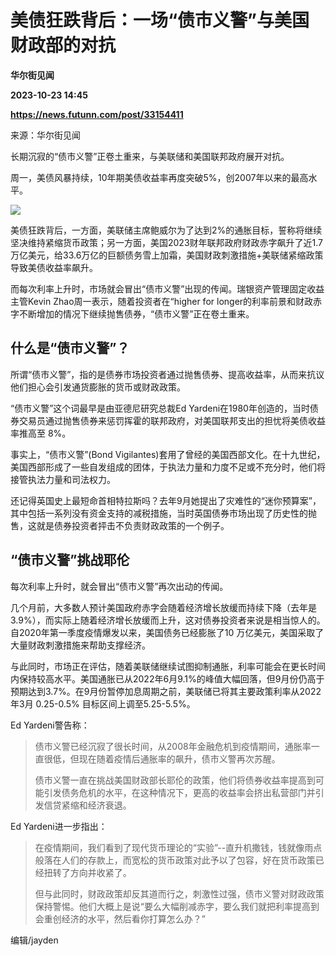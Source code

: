 # 美债狂跌背后：一场“债市义警”与美国财政部的对抗
**华尔街见闻**

**2023-10-23 14:45**

**https://news.futunn.com/post/33154411**

来源：华尔街见闻

长期沉寂的“债市义警”正卷土重来，与美联储和美国联邦政府展开对抗。

周一，美债风暴持续，10年期美债收益率再度突破5%，创2007年以来的最高水平。

![](https://postimg.futunn.com/16980695382577389109863.jpeg)

美债狂跌背后，一方面，美联储主席鲍威尔为了达到2%的通胀目标，誓称将继续坚决维持紧缩货币政策；另一方面，美国2023财年联邦政府财政赤字飙升了近1.7万亿美元，给33.6万亿的巨额债务雪上加霜，美国财政刺激措施+美联储紧缩政策导致美债收益率飙升。

而每次利率上升时，市场就会冒出“债市义警”出现的传闻。瑞银资产管理固定收益主管Kevin Zhao周一表示，随着投资者在“higher for longer的利率前景和财政赤字不断增加的情况下继续抛售债券，“债市义警”正在卷土重来。

什么是“债市义警”？
----------

所谓“债市义警”，指的是债券市场投资者通过抛售债券、提高收益率，从而来抗议他们担心会引发通货膨胀的货币或财政政策。

“债市义警”这个词最早是由亚德尼研究总裁Ed Yardeni在1980年创造的，当时债券交易员通过抛售债券来惩罚挥霍的联邦政府，对美国联邦支出的担忧将美债收益率推高至 8%。

事实上，“债市义警”(Bond Vigilantes)套用了曾经的美国西部文化。在十九世纪，美国西部形成了一些自发组成的团体，于执法力量和力度不足或不充分时，他们将接管执法力量和司法权力。

还记得英国史上最短命首相特拉斯吗？去年9月她提出了灾难性的“迷你预算案”，其中包括一系列没有资金支持的减税措施，当时英国债券市场出现了历史性的抛售，这就是债券投资者抨击不负责财政政策的一个例子。

“债市义警”挑战耶伦
----------

每次利率上升时，就会冒出“债市义警”再次出动的传闻。

几个月前，大多数人预计美国政府赤字会随着经济增长放缓而持续下降（去年是3.9%），而实际上随着经济增长放缓而上升，这对债券投资者来说是相当惊人的。自2020年第一季度疫情爆发以来，美国债务已经膨胀了10 万亿美元，美国采取了大量财政刺激措施来帮助支撑经济。

与此同时，市场正在评估，随着美联储继续试图抑制通胀，利率可能会在更长时间内保持较高水平。美国通胀已从2022年6月9.1%的峰值大幅回落，但9月份仍高于预期达到3.7%。在9月份暂停加息周期之前，美联储已将其主要政策利率从2022年3月 0.25-0.5% 目标区间上调至5.25-5.5%。

Ed Yardeni警告称：

> 债市义警已经沉寂了很长时间，从2008年金融危机到疫情期间，通胀率一直很低，但现在随着疫情后通胀率的飙升，债市义警再次苏醒。
> 
> 债市义警一直在挑战美国财政部长耶伦的政策，他们将债券收益率提高到可能引发债务危机的水平，在这种情况下，更高的收益率会挤出私营部门并引发信贷紧缩和经济衰退。

Ed Yardeni进一步指出：

> 在疫情期间，我们看到了现代货币理论的“实验”--直升机撒钱，钱就像雨点般落在人们的存款上，而宽松的货币政策对此予以了包容，好在货币政策已经扭转了方向并收紧了。
> 
> 但与此同时，财政政策却反其道而行之，刺激性过强，债市义警对财政政策保持警惕。他们大概上是说“要么大幅削减赤字，要么我们就把利率提高到会重创经济的水平，然后看你打算怎么办？”

编辑/jayden